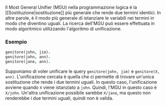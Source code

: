 Il Most General Unifier (MGU) nella programmazione logica è la [[Sostituzione|sostituzione]] più generale che rende due termini identici. In altre parole, è il modo più generale di istanziare le variabili nei termini in modo che diventino uguali.
La ricerca dell'MGU può essere effettuata in modo algoritmico utilizzando l'algoritmo di unificazione.
### Esempio
``` Prolog
genitore(john, jim).
genitore(john, ann).
genitore(jane, ann).
```
Supponiamo di voler unificare le query
`genitore(john, jim)` e `genitore(X, ann)`.
L'unificazione cercata è quella che ci permette di trovare un'unica sostituzione che rende i due termini uguali. In questo caso, l'unificazione avviene quando `X` viene istanziato a `john`. Quindi, l'MGU in questo caso  è `X/john`.
Un'altra unificazione possibile sarebbe `X/jane`, ma questo non renderebbe i due termini uguali, quindi non è valida.